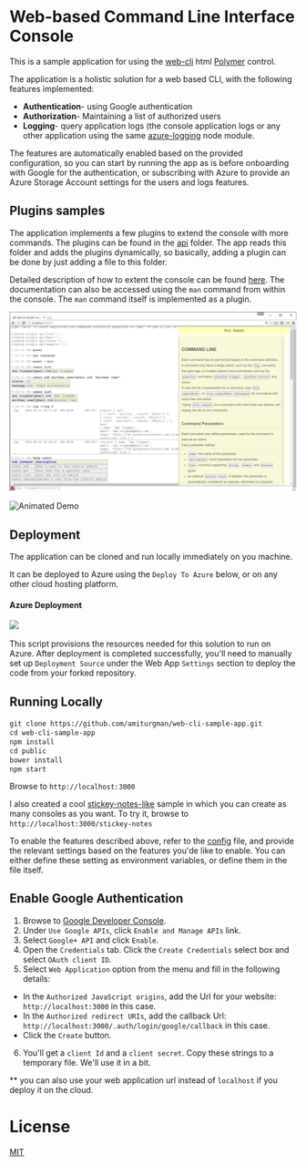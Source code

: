 
Web-based Command Line Interface Console
========================================
This is a sample application for using the [web-cli](https://github.com/amiturgman/web-cli) html [Polymer](https://www.polymer-project.org/1.0/) control. 

The application is a holistic solution for a web based CLI, with the following features implemented:

* **Authentication**- using Google authentication
* **Authorization**- Maintaining a list of authorized users
* **Logging**- query application logs (the console application logs or any other application using the same [azure-logging](https://github.com/amiturgman/azure-logging) node module.

The features are automatically enabled based on the provided configuration, so you can start by running the app as is before onboarding with Google for the authentication, or subscribing with Azure to provide an Azure Storage Account settings for the users and logs features.


Plugins samples
---------------
The application implements a few plugins to extend the console with more commands.
The plugins can be found in the [api](api) folder. The app reads this folder and adds the plugins dynamically, so basically, adding a plugin can be done by just adding a file to this folder.

Detailed description of how to extent the console can be found [here](https://github.com/amiturgman/aCLI/blob/master/docs/extend.md). 
The documentation can also be accessed using the `man` command from within the console. The `man` command itself is implemented as a plugin. 

![Example for the app](https://github.com/amiturgman/web-cli-sample-app/raw/master/images/demo.png "Screenshot")

![Animated Demo](https://github.com/amiturgman/web-cli-sample-app/raw/master/images/web-cli-demo.gif "animated demo")


Deployment
---------
The application can be cloned and run locally immediately on you machine. 

It can be deployed to Azure using the `Deploy To Azure` below, or on any other cloud hosting platform. 

#### Azure Deployment

<a href="https://portal.azure.com/#create/Microsoft.Template/uri/https%3A%2F%2Fraw.githubusercontent.com%2Famiturgman%2Fweb-cli-sample-app%2Fmaster%2Fazuredeploy.json" target="_blank">
    <img src="http://azuredeploy.net/deploybutton.png"/>
</a>

This script provisions the resources needed for this solution to run on Azure. 
After deployment is completed successfully, you'll need to manually set up `Deployment Source` under the Web App `Settings` section to deploy the code from your forked repository.


Running Locally
---------------

	git clone https://github.com/amiturgman/web-cli-sample-app.git
	cd web-cli-sample-app
	npm install
	cd public
	bower install
	npm start

Browse to `http://localhost:3000`

I also created a cool [stickey-notes-like](public/stickey-notes) sample in which you can create as many consoles as you want.
To try it, browse to `http://localhost:3000/stickey-notes`


To enable the features described above, refer to the [config](config.js) file, and provide the relevant settings based on the features you'de like to enable.
You can either define these setting as environment variables, or define them in the file itself.


Enable Google Authentication
----------------------------
1. Browse to [Google Developer Console](https://console.developers.google.com/?pli=1). 
2. Under `Use Google APIs`, click `Enable and Manage APIs` link.
3. Select `Google+ API` and click `Enable`.
4. Open the `Credentials` tab. Click the `Create Credentials` select box and select `OAuth client ID`.
5. Select `Web Application` option from the menu and fill in the following details:
  * In the `Authorized JavaScript origins`, add the Url for your website: `http://localhost:3000` in this case.
  * In the `Authorized redirect URIs`, add the callback Url: `http://localhost:3000/.auth/login/google/callback` in this case.
  * Click the `Create` button.
6. You'll get a `client Id` and a `client secret`. Copy these strings to a temporary file. We'll use it in a bit.

** you can also use your web application url instead of `localhost` if you deploy it on the cloud.


# License
[MIT](LICENSE)


